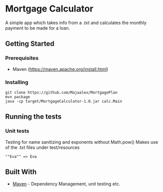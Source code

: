 # Mortgage Calculator

A simple app which takes info from a .txt and calculates the monthly payment to be made for a loan.

## Getting Started

### Prerequisites

* Maven (https://maven.apache.org/install.html)

### Installing

```
git clone https://github.com/Majaalex/MortgagePlan
mvn package
java -cp target/MortgageCalculator-1.0.jar calc.Main
```

## Running the tests

### Unit tests

Testing for name sanitizing and exponents without Math.pow()
Makes use of the .txt files under test/resources

```
""Eva"" => Eva

```


## Built With

* [Maven](https://maven.apache.org/) - Dependency Management, unit testing etc.

